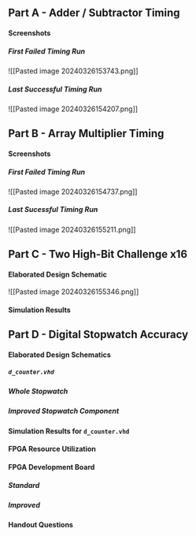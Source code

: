 ## Part A - Adder / Subtractor Timing
#### Screenshots
##### First Failed Timing Run
![[Pasted image 20240326153743.png]]
##### Last Successful Timing Run
![[Pasted image 20240326154207.png]]
## Part B - Array Multiplier Timing
#### Screenshots
##### First Failed Timing Run
![[Pasted image 20240326154737.png]]
##### Last Sucessful Timing Run
![[Pasted image 20240326155211.png]]
## Part C - Two High-Bit Challenge x16 
#### Elaborated Design Schematic
![[Pasted image 20240326155346.png]]
#### Simulation Results

## Part D - Digital Stopwatch Accuracy
#### Elaborated Design Schematics
##### `d_counter.vhd`

##### Whole Stopwatch

##### Improved Stopwatch Component

#### Simulation Results for `d_counter.vhd`

#### FPGA Resource Utilization

#### FPGA Development Board
##### Standard

##### Improved

#### Handout Questions